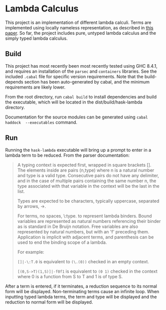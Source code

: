 # Lambda Calculus  
This project is an implementation of different lambda calculi.  Terms are 
implemented using locally nameless representation, as described in 
[this paper](https://www.chargueraud.org/research/2009/ln/main.pdf).  So far, 
the project includes pure, untyped lambda calculus and the simply typed 
lambda calculus.

## Build
This project has most recently been most recently tested using GHC 8.4.1, and 
requires an installation of the `parsec`  and `containers` libraries.  See 
the included `.cabal` file for specific version requirements.  Note that the 
build-depends section has been auto-generated by cabal, and the minimum 
requirements are likely lower.  

From the root directory, run `cabal build` to install dependencies and build 
the executable, which will be located in the dist/build/hask-lambda 
directory.  

Documentation for the source modules can be generated using `cabal haddock 
--executables` command.

## Run
Running the `hask-lambda` executable will bring up a prompt to enter in a lambda 
term to be reduced.  From the parser documentation:

> A typing context is expected first, wrapped in square brackets [].  
> The elements inside are pairs (n,type) where n is a natural number and 
> type is a valid type.  Consecutive pairs do not have any delimiter, and 
> in the case of multiple pairs containing the same number n, the type 
> associated with that variable in the context will be the last in the list.
>
> Types are expected to be characters, typically uppercase, separated by 
> arrows, ->.
>
> For terms, no spaces, \\:type. to represent lambda binders.  Bound 
> variables are represented as natural numbers referencing their binder as is 
> standard in De Bruijn notation.  Free variables are also represented by 
> natural numbers, but with an 'f' preceding them.  Application is implicit 
> with adjacent terms, and parenthesis can be used to end the binding scope 
> of a lambda.  
> 
> For example:  
> 
> `[]|-\:T.0` is equivalent to `(\.(0))` checked in an empty context.
>
> `[(0,S->T)(1,S)]|-f0f1` is equivalent to `(0 1)` checked in the context where
> 0 is a function from S to T and 1 is of type S.

After a term is entered, if it terminates, a reduction sequence to its normal 
form will be displayed.  Non-terminating terms cause an infinite loop.  When 
inputting typed lambda terms, the term and type will be displayed and the 
reduction to normal form will be displayed.

